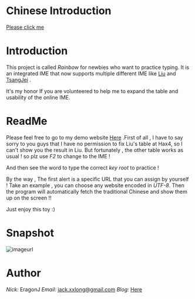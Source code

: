 Chinese Introduction
====================

[Please click me](http://eragonj.hax4.in/?p=91)

Introduction
============

This project is called *Rainbow* for newbies who want to practice typing. It is an integrated IME that now supports multiple different IME like [Liu](http://boshiamy.com/) and [TsangJei](http://www.eztyping.com.tw/) .

It's my honor If you are volunteered to help me to expand the table and usability of the online IME.

ReadMe
======

Please feel free to go to my demo website [Here](http://rainbow.hax4.in) .First of all , I have to say sorry to you guys that I have no permission to fix Liu's table at Hax4, so I can't show you the result in Liu. But fortunately , the other table works as usual ! so plz use *F2* to change to the IME !

And then see the word to type the correct *key root* to practice !

By the way , The first alert is a specific URL that you can assign by yourself ! Take an example , you can choose any website encoded in *UTF-8*. Then the program will automatically fetch the traditional Chinese and show them up on the screen !!

Just enjoy this toy :)

Snapshot
========

![imageurl](http%3A%2F%2Feragonj.hax4.in%2Fwp-content%2Fuploads%2F2010%2F01%2F%26%2322294%3B%26%2329255%3B-3.png)

Author
======

*Nick:* EragonJ
*Email:* jack.xxlong@gmail.com
*Blog:* [Here](http://eragonj.hax4.in)
